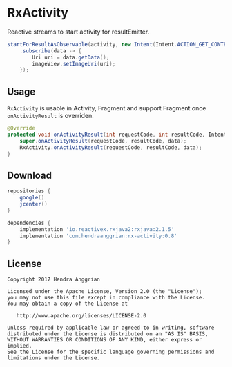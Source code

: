 RxActivity
==========
Reactive streams to start activity for resultEmitter.

```java
startForResultAsObservable(activity, new Intent(Intent.ACTION_GET_CONTENT).setType("image/*"))
    .subscribe(data -> {
        Uri uri = data.getData();
        imageView.setImageUri(uri);
    });
```

Usage
-----
`RxActivity` is usable in Activity, Fragment and support Fragment once `onActivityResult` is overriden.
```java
@Override
protected void onActivityResult(int requestCode, int resultCode, Intent data) {
    super.onActivityResult(requestCode, resultCode, data);
    RxActivity.onActivityResult(requestCode, resultCode, data);
}
```

Download
--------
```gradle
repositories {
    google()
    jcenter()
}

dependencies {
    implementation 'io.reactivex.rxjava2:rxjava:2.1.5'
    implementation 'com.hendraanggrian:rx-activity:0.8'
}
```

License
-------
    Copyright 2017 Hendra Anggrian

    Licensed under the Apache License, Version 2.0 (the "License");
    you may not use this file except in compliance with the License.
    You may obtain a copy of the License at

       http://www.apache.org/licenses/LICENSE-2.0

    Unless required by applicable law or agreed to in writing, software
    distributed under the License is distributed on an "AS IS" BASIS,
    WITHOUT WARRANTIES OR CONDITIONS OF ANY KIND, either express or implied.
    See the License for the specific language governing permissions and
    limitations under the License.
